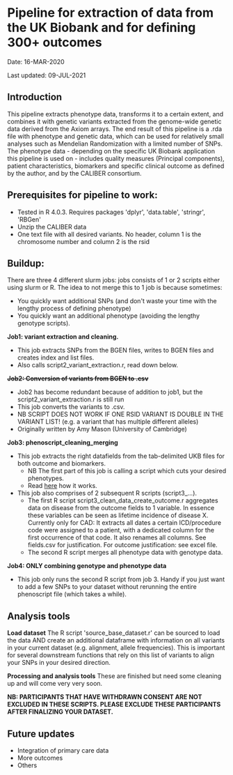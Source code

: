 # Pipeline for extraction of data from the UK Biobank and for defining 300+ outcomes

Date: 16-MAR-2020

Last updated: 09-JUL-2021

**Introduction**
-----------------
This pipeline extracts phenotype data, transforms it to a certain extent, and combines it with genetic variants extracted from the genome-wide genetic data derived from the Axiom arrays.
The end result of this pipeline is a .rda file with phenotype and genetic data, which can be used for relatively small analyses such as Mendelian Randomization with a limited number of SNPs. The phenotype data - depending on the specific UK Biobank application this pipeline is used on - includes quality measures (Principal components), patient characteristics, biomarkers and specific clinical outcome as defined by the author, and by the CALIBER consortium.


**Prerequisites for pipeline to work:**
-------------------------------------
- Tested in R 4.0.3. Requires packages 'dplyr', 'data.table', 'stringr', 'RBGen'
- Unzip the CALIBER data
- One text file with all desired variants. No header, column 1 is the chromosome number and column 2 is the rsid

Buildup:
------------
There are three 4 different slurm jobs: jobs consists of 1 or 2 scripts either using slurm or R.
The idea to not merge this to 1 job is because sometimes:
- You quickly want additional SNPs (and don't waste your time with the lengthy process of defining phenotype)
- You quickly want an additional phenotype (avoiding the lengthy genotype scripts).  


**Job1: variant extraction and cleaning.**
- This job extracts SNPs from the BGEN files, writes to BGEN files and creates index and list files.
- Also calls script2_variant_extraction.r, read down below.

**~~Job2: Conversion of variants from BGEN to .csv~~**
- Job2 has become redundant because of addition to job1, but the script2_variant_extraction.r is still run
- This job converts the variants to .csv.
- NB SCRIPT DOES NOT WORK IF ONE RSID VARIANT IS DOUBLE IN THE VARIANT LIST! (e.g. a variant that has multiple different alleles)
- Originally written by Amy Mason (University of Cambridge)

**Job3: phenoscript_cleaning_merging**
- This job extracts the right datafields from the tab-delimited UKB files for both outcome and biomarkers.
	- NB The first part of this job is calling a script which cuts your desired phenotypes.
	- Read [here](https://github.com/CirculatoryHealth/UKBioPick) how it works.
- This job also comprises of 2 subsequent R scripts (script3_...).
	- The first R script script3_clean_data_create_outcome.r aggregates data on disease from the outcome fields to 1 variable. In essence these variables can be seen as lifetime incidence of disease X. Currently only for CAD: It extracts all dates a certain ICD/procedure code were assigned to a patient, with a dedicated column for the first occurrence of that code. It also renames all columns. See fields.csv for justification. For outcome justification: see excel file.
	- The second R script merges all phenotype data with genotype data.

**Job4: ONLY combining genotype and phenotype data**
- This job only runs the second R script from job 3. Handy if you just want to add a few SNPs to your dataset without rerunning the entire phenoscript file (which takes a while).

**Analysis tools**
-------------------------------
**Load dataset**
The R script 'source_base_dataset.r' can be sourced to load the data AND create an additional dataframe with information on all variants in your current dataset (e.g. alignment, allele frequencies). This is important for several downstream functions that rely on this list of variants to align your SNPs in your desired direction.

**Processing and analysis tools**
These are finished but need some cleaning up and will come very very soon.


**NB: PARTICIPANTS THAT HAVE WITHDRAWN CONSENT ARE NOT EXCLUDED IN THESE SCRIPTS. PLEASE EXCLUDE THESE PARTICIPANTS AFTER FINALIZING YOUR DATASET.**

**Future updates**
---------------------
- Integration of primary care data
- More outcomes
- Others
